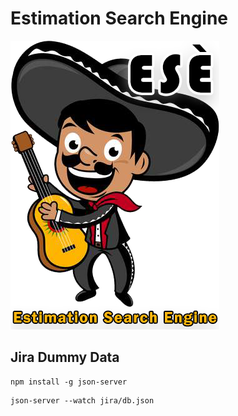 # Estimation Search Engine

![alt text](https://raw.githubusercontent.com/hayreddintuzel/pandas-hackathon/master/ese_logo.png)

## Jira Dummy Data
```
npm install -g json-server
```

```
json-server --watch jira/db.json
```
